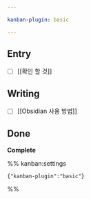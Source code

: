 ```yaml
---

kanban-plugin: basic

---
```


## Entry

- [ ] [[확인 할 것]]


## Writing

- [ ] [[Obsidian 사용 방법]]


## Done

**Complete**




%% kanban:settings
```
{"kanban-plugin":"basic"}
```
%%